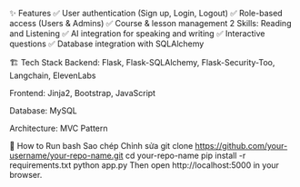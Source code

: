 ✨ Features
✅ User authentication (Sign up, Login, Logout)
✅ Role-based access (Users & Admins)
✅ Course & lesson management 2 Skills: Reading and Listening
✅ AI integration for speaking and writing
✅ Interactive questions
✅ Database integration with SQLAlchemy

🏗 Tech Stack
Backend: Flask, Flask-SQLAlchemy, Flask-Security-Too, Langchain, ElevenLabs

Frontend: Jinja2, Bootstrap, JavaScript

Database: MySQL

Architecture: MVC Pattern

🚀 How to Run
bash
Sao chép
Chỉnh sửa
git clone https://github.com/your-username/your-repo-name.git
cd your-repo-name
pip install -r requirements.txt
python app.py
Then open http://localhost:5000 in your browser.

